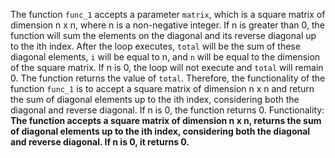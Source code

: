 The function `func_1` accepts a parameter `matrix`, which is a square matrix of dimension n x n, where n is a non-negative integer. If n is greater than 0, the function will sum the elements on the diagonal and its reverse diagonal up to the ith index. After the loop executes, `total` will be the sum of these diagonal elements, `i` will be equal to n, and `n` will be equal to the dimension of the square matrix. If n is 0, the loop will not execute and `total` will remain 0. The function returns the value of `total`. Therefore, the functionality of the function `func_1` is to accept a square matrix of dimension n x n and return the sum of diagonal elements up to the ith index, considering both the diagonal and reverse diagonal. If n is 0, the function returns 0. 
Functionality: **The function accepts a square matrix of dimension n x n, returns the sum of diagonal elements up to the ith index, considering both the diagonal and reverse diagonal. If n is 0, it returns 0.**
